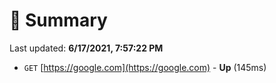 # 📖 Summary
Last updated: **6/17/2021, 7:57:22 PM**

- `GET` [https://google.com](https://google.com) - **Up** (145ms)
